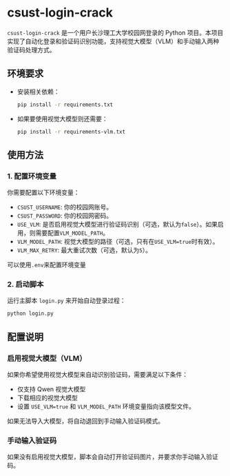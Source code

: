 # csust-login-crack

`csust-login-crack` 是一个用户长沙理工大学校园网登录的 Python 项目。本项目实现了自动化登录和验证码识别功能，支持视觉大模型（VLM）和手动输入两种验证码处理方式。

## 环境要求

- 安装相关依赖：
  ```bash
  pip install -r requirements.txt
  ```
- 如果要使用视觉大模型则还需要：
  ```bash
  pip install -r requirements-vlm.txt
  ```

## 使用方法

### 1. 配置环境变量

你需要配置以下环境变量：

- `CSUST_USERNAME`: 你的校园网账号。
- `CSUST_PASSWORD`: 你的校园网密码。
- `USE_VLM`: 是否启用视觉大模型进行验证码识别（可选，默认为`false`）。如果启用，则需要配置`VLM_MODEL_PATH`。
- `VLM_MODEL_PATH`: 视觉大模型的路径（可选，只有在`USE_VLM=true`时有效）。
- `VLM_MAX_RETRY`: 最大重试次数（可选，默认为`5`）。

可以使用`.env`来配置环境变量

### 2. 启动脚本

运行主脚本 `login.py` 来开始自动登录过程：

```bash
python login.py
```

## 配置说明

### 启用视觉大模型（VLM）

如果你希望使用视觉大模型来自动识别验证码，需要满足以下条件：

- 仅支持 Qwen 视觉大模型
- 下载相应的视觉大模型
- 设置 `USE_VLM=true` 和 `VLM_MODEL_PATH` 环境变量指向该模型文件。

如果无法导入大模型，将自动退回到手动输入验证码模式。

### 手动输入验证码

如果没有启用视觉大模型，脚本会自动打开验证码图片，并要求你手动输入验证码。
